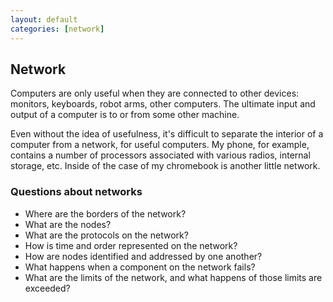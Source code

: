 ```yaml
---
layout: default
categories: [network]
---
```

## Network

Computers are only useful when they are connected to other devices: monitors,
keyboards, robot arms, other computers. The ultimate input and output of a
computer is to or from some other machine.

Even without the idea of usefulness, it's difficult to separate the interior of
a computer from a network, for useful computers. My phone, for example,
contains a number of processors associated with various radios, internal
storage, etc. Inside of the case of my chromebook is another little network.

### Questions about networks

* Where are the borders of the network?
* What are the nodes?
* What are the protocols on the network?
* How is time and order represented on the network?
* How are nodes identified and addressed by one another?
* What happens when a component on the network fails?
* What are the limits of the network, and what happens of those limits are exceeded?

